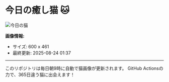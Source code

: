 # 今日の癒し猫 🐱

![今日の猫](https://cdn2.thecatapi.com/images/5r5.jpg)

**画像情報:**
- サイズ: 600 x 461
- 最終更新: 2025-08-24 01:37

---

このリポジトリは毎日朝9時に自動で猫画像が更新されます。
GitHub Actionsの力で、365日違う猫に出会えます！
